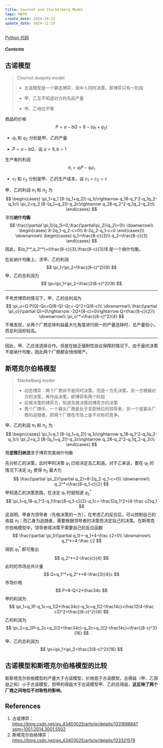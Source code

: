 ```yaml
---
title: Cournot and Starkelberg Model
tags: MATH
create_date: 2024-10-23
update_date: 2024-11-19
---
```


[Python 代码](/jupyter/cournot_model_and_starkelberg_model.html)

##### Contents

## 古诺模型

> Cournot duopoly model
>
> - 古诺模型是一个静态博弈，局中人同时决策，即博弈只有一阶段
>
> - 甲、乙互不知道对方的先前产量
>
> - 甲、乙地位平等

商品的价格
$$
P=a-bQ=8-(q_1+q_2)
$$

- $q_1$ 和 $q_2$ 分别是甲、乙的产量

- $P=a-bQ$，设 $a=8,b=1$

生产者的利润
$$
\pi_i=q_i P-q_ic_i
$$

- $c_1$ 和 $c_2$ 分别是甲、乙的生产成本，设 $c_1=c_2=c$

甲、乙的利润 $\pi_1$ 和 $\pi_2$ 为
$$
\begin{cases}
\pi_1=q_1 [8-(q_1+q_2)]-q_1c\rightarrow q_18-q_1^2-q_1q_2-q_1c\\
\pi_2=q_2 [8-(q_1+q_2)]-q_2c\rightarrow q_28-q_2^2-q_1q_2-q_2c\\
\end{cases}
$$
寻找**纳什均衡**
$$
\frac{\partial \pi_1}{q_1}=0,\frac{\partial\pi_2}{q_2}=0\\
\downarrow\\
\begin{cases}
8-2q_1-q_2-c=0\\
8-2q_2-q_1-c=0
\end{cases}\\
\downarrow\\
\begin{cases}
q_1=\frac{8-c}{3}\\
q_2=\frac{8-c}{3}
\end{cases}
$$
因此，$(q_1^*,q_2^*)=(\frac{8-c}{3},\frac{8-c}{3})$ 是一个纳什均衡。

在此纳什均衡上，求甲、乙的利润
$$
\pi_1=\pi_2=\frac{(8-c)^2}{9}
$$
甲、乙的总利润为
$$
\pi=\pi_1+\pi_2=\frac{2(8-c)^2}{9}
$$

---

不考虑博弈的情况下，甲、乙的总利润为
$$
\pi_o=Q P(Q)-Qc=Q(8-Q)-Qc=-Q^2+Q(8-c)\\
\downarrow\\
\frac{\partial \pi_o}{\partial Q}=0\rightarrow -2Q+(8-c)=0\rightarrow Q=\frac{8-c}{2}\\
\downarrow\\
\pi_o^*=\frac{(8-c)^2}{4}
$$
不难发现，从两个厂商总体利益最大化角度进行统一的产量选择时，总产量较小，而总利润却较高。

---

因此，甲、乙应该选择合作。但是在缺乏强制性协议保障的情况下，由于最优决策不是纳什均衡，因此两个厂商都会悄悄增产。

## 斯塔克尔伯格模型

> Stackelberg model
>
> - 动态博弈：两个厂商并不是同时决策，而是一方先决策，另一方根据对方的决策，再作出决策，即博弈有两个阶段
> - 后做决策的博弈方，知道先做决策的博弈方的决策
> - 两个厂商中，一个寡头厂商是处于支配地位的领导者，另一个是寡头厂商的追随者，即两个厂商在市场上是不对称的竞争。

甲、乙的利润 $\pi_1$ 和 $\pi_2$ 为
$$
\begin{cases}
\pi_1=q_1 [8-(q_1+q_2)]-q_1c\rightarrow q_18-q_1^2-q_1q_2-q_1c\\
\pi_2=q_2 [8-(q_1+q_2)]-q_2c\rightarrow q_28-q_2^2-q_1q_2-q_2c\\
\end{cases}
$$
用**逆推归纳法**求子博弈完美纳什均衡

先分析乙的决策，此时甲的决策 $q_1$ 已经决定且乙知道。对于乙来说，要在 $q_1$ 的情况下决定 $q_2$ 使得 $\pi_2$ 最大化
$$
\frac{\partial \pi_2}{\partial q_2}=8-2q_2-q_1-c=0\\
\downarrow\\
q_2^*=\frac{8-q_1-c}{2}
$$
甲知道乙的决策思路，在决定 $q_1$ 时就知道 $q_2^*$ 
$$
\pi_1=q_18-q_1^2-q_1\frac{8-q_1-c}{2}-q_1c=-\frac12q_1^2+(4-\frac c2)q_1
$$
这说明，甲身为领导者（先做决策的一方），在考虑乙的反应后，可以控制自己的收益 $\pi_1$；而乙身为追随者，需要根据领导者的决策而决定自己的决策。在斯塔克尔伯格模型中，领导者得决策不需要自己的反应函数
$$
\frac{\partial \pi_1}{\partial q_1}=-q_1+4-\frac c2=0\\
\downarrow\\
q_1^*=4-\frac c2
$$
得到 $q_1^*$ 即可推出
$$
q_2^*=2-\frac{c}{4}
$$
此时的市场总共计量
$$
Q=q_1^*+q_2^*=6-\frac{3}{4}c
$$
市场价格 
$$
P=8-Q=2+\frac34c
$$
甲的利润为
$$
\pi_1=q_1P-q_1c=q_1(2+\frac34c)-q_1c=q_1(2-\frac14c)=\frac12(4-\frac c2)^2=\frac{(8-c)^2}{8}
$$
乙的利润为
$$
\pi_2=q_2P-q_2c=q_2(2+\frac34c)-q_2c=q_2(2-\frac14c)=\frac{(8-c)^2}{16}
$$
甲、乙的总利润为
$$
\pi=\pi_1+\pi_2=\frac{3(8-c)^2}{16}
$$

## 古诺模型和斯塔克尔伯格模型的比较

斯斯塔克尔伯格模型的产量大于古诺模型，价格低于古诺模型，总得益（甲、乙得益之和）小于古诺模型，但甲的得益大于古诺模型甲、乙的总得益，**这反映了两个厂商之间地位不对称性的影响**。

## References

1. 古诺博弈：https://blog.csdn.net/qq_43403025/article/details/133169884?spm=1001.2014.3001.5502
2. 斯塔克尔伯格博弈：https://blog.csdn.net/qq_43403025/article/details/133321576